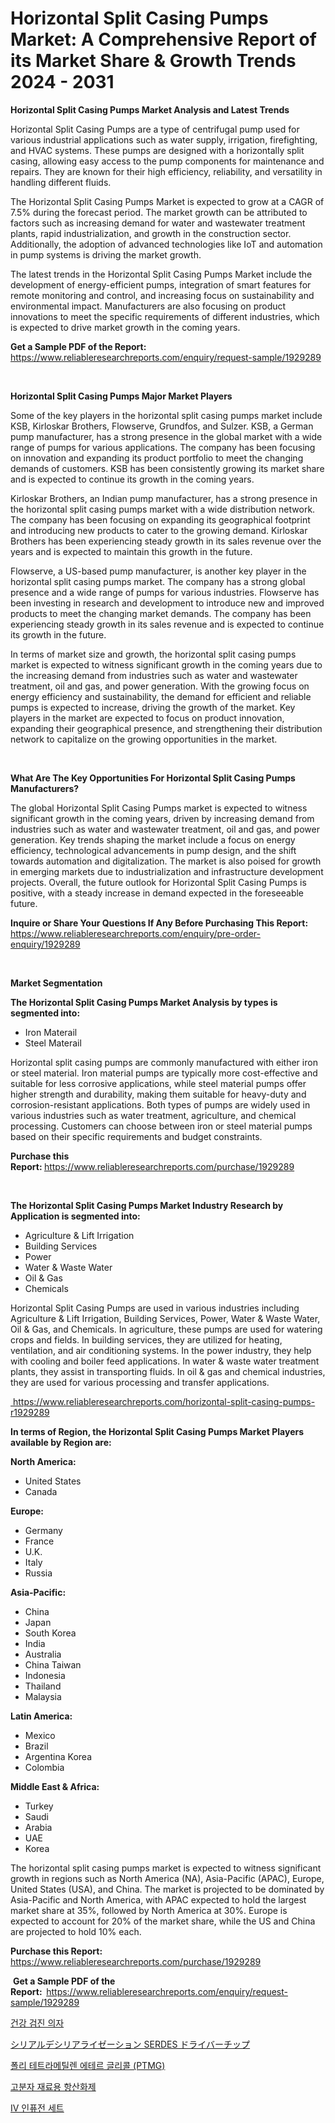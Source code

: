 <p><h1>Horizontal Split Casing Pumps Market: A Comprehensive Report of its Market Share & Growth Trends 2024 - 2031</h1></p><p><strong>Horizontal Split Casing Pumps Market Analysis and Latest Trends</strong></p>
<p><p>Horizontal Split Casing Pumps are a type of centrifugal pump used for various industrial applications such as water supply, irrigation, firefighting, and HVAC systems. These pumps are designed with a horizontally split casing, allowing easy access to the pump components for maintenance and repairs. They are known for their high efficiency, reliability, and versatility in handling different fluids.</p><p>The Horizontal Split Casing Pumps Market is expected to grow at a CAGR of 7.5% during the forecast period. The market growth can be attributed to factors such as increasing demand for water and wastewater treatment plants, rapid industrialization, and growth in the construction sector. Additionally, the adoption of advanced technologies like IoT and automation in pump systems is driving the market growth.</p><p>The latest trends in the Horizontal Split Casing Pumps Market include the development of energy-efficient pumps, integration of smart features for remote monitoring and control, and increasing focus on sustainability and environmental impact. Manufacturers are also focusing on product innovations to meet the specific requirements of different industries, which is expected to drive market growth in the coming years.</p></p>
<p><strong>Get a Sample PDF of the Report:&nbsp;</strong> <a href="https://www.reliableresearchreports.com/enquiry/request-sample/1929289">https://www.reliableresearchreports.com/enquiry/request-sample/1929289</a></p>
<p>&nbsp;</p>
<p><strong>Horizontal Split Casing Pumps Major Market Players</strong></p>
<p><p>Some of the key players in the horizontal split casing pumps market include KSB, Kirloskar Brothers, Flowserve, Grundfos, and Sulzer. KSB, a German pump manufacturer, has a strong presence in the global market with a wide range of pumps for various applications. The company has been focusing on innovation and expanding its product portfolio to meet the changing demands of customers. KSB has been consistently growing its market share and is expected to continue its growth in the coming years.</p><p>Kirloskar Brothers, an Indian pump manufacturer, has a strong presence in the horizontal split casing pumps market with a wide distribution network. The company has been focusing on expanding its geographical footprint and introducing new products to cater to the growing demand. Kirloskar Brothers has been experiencing steady growth in its sales revenue over the years and is expected to maintain this growth in the future.</p><p>Flowserve, a US-based pump manufacturer, is another key player in the horizontal split casing pumps market. The company has a strong global presence and a wide range of pumps for various industries. Flowserve has been investing in research and development to introduce new and improved products to meet the changing market demands. The company has been experiencing steady growth in its sales revenue and is expected to continue its growth in the future.</p><p>In terms of market size and growth, the horizontal split casing pumps market is expected to witness significant growth in the coming years due to the increasing demand from industries such as water and wastewater treatment, oil and gas, and power generation. With the growing focus on energy efficiency and sustainability, the demand for efficient and reliable pumps is expected to increase, driving the growth of the market. Key players in the market are expected to focus on product innovation, expanding their geographical presence, and strengthening their distribution network to capitalize on the growing opportunities in the market.</p></p>
<p>&nbsp;</p>
<p><strong>What Are The Key Opportunities For Horizontal Split Casing Pumps Manufacturers?</strong></p>
<p><p>The global Horizontal Split Casing Pumps market is expected to witness significant growth in the coming years, driven by increasing demand from industries such as water and wastewater treatment, oil and gas, and power generation. Key trends shaping the market include a focus on energy efficiency, technological advancements in pump design, and the shift towards automation and digitalization. The market is also poised for growth in emerging markets due to industrialization and infrastructure development projects. Overall, the future outlook for Horizontal Split Casing Pumps is positive, with a steady increase in demand expected in the foreseeable future.</p></p>
<p><strong>Inquire or Share Your Questions If Any Before Purchasing This Report:</strong> <a href="https://www.reliableresearchreports.com/enquiry/pre-order-enquiry/1929289">https://www.reliableresearchreports.com/enquiry/pre-order-enquiry/1929289</a></p>
<p>&nbsp;</p>
<p><strong>Market Segmentation</strong></p>
<p><strong>The Horizontal Split Casing Pumps Market Analysis by types is segmented into:</strong></p>
<p><ul><li>Iron Materail</li><li>Steel Materail</li></ul></p>
<p><p>Horizontal split casing pumps are commonly manufactured with either iron or steel material. Iron material pumps are typically more cost-effective and suitable for less corrosive applications, while steel material pumps offer higher strength and durability, making them suitable for heavy-duty and corrosion-resistant applications. Both types of pumps are widely used in various industries such as water treatment, agriculture, and chemical processing. Customers can choose between iron or steel material pumps based on their specific requirements and budget constraints.</p></p>
<p><strong>Purchase this Report:&nbsp;</strong><a href="https://www.reliableresearchreports.com/purchase/1929289">https://www.reliableresearchreports.com/purchase/1929289</a></p>
<p>&nbsp;</p>
<p><strong>The Horizontal Split Casing Pumps Market Industry Research by Application is segmented into:</strong></p>
<p><ul><li>Agriculture & Lift Irrigation</li><li>Building Services</li><li>Power</li><li>Water & Waste Water</li><li>Oil & Gas</li><li>Chemicals</li></ul></p>
<p><p>Horizontal Split Casing Pumps are used in various industries including Agriculture & Lift Irrigation, Building Services, Power, Water & Waste Water, Oil & Gas, and Chemicals. In agriculture, these pumps are used for watering crops and fields. In building services, they are utilized for heating, ventilation, and air conditioning systems. In the power industry, they help with cooling and boiler feed applications. In water & waste water treatment plants, they assist in transporting fluids. In oil & gas and chemical industries, they are used for various processing and transfer applications.</p></p>
<p><a href="https://www.reliableresearchreports.com/horizontal-split-casing-pumps-r1929289">&nbsp;https://www.reliableresearchreports.com/horizontal-split-casing-pumps-r1929289</a></p>
<p><strong>In terms of Region, the Horizontal Split Casing Pumps Market Players available by Region are:</strong></p>
<p>
    <p> <strong> North America: </strong>
        <ul>
            <li>United States</li>
            <li>Canada</li>
        </ul>
        </p> 
    <p> <strong> Europe: </strong>
        <ul>
            <li>Germany</li>
            <li>France</li>
            <li>U.K.</li>
            <li>Italy</li>
            <li>Russia</li>
        </ul>
        </p> 
    <p> <strong> Asia-Pacific: </strong>
        <ul>
            <li>China</li>
            <li>Japan</li>
            <li>South Korea</li>
            <li>India</li>
            <li>Australia</li>
            <li>China Taiwan</li>
            <li>Indonesia</li>
            <li>Thailand</li>
            <li>Malaysia</li>
        </ul>
        </p> 
    <p> <strong> Latin America: </strong>
        <ul>
            <li>Mexico</li>
            <li>Brazil</li>
            <li>Argentina Korea</li>
            <li>Colombia</li>
        </ul>
        </p> 
    <p> <strong> Middle East & Africa: </strong>
        <ul>
            <li>Turkey</li>
            <li>Saudi</li>
            <li>Arabia</li>
            <li>UAE</li>
            <li>Korea</li>
        </ul>
    </p>
    </p>
<p><p>The horizontal split casing pumps market is expected to witness significant growth in regions such as North America (NA), Asia-Pacific (APAC), Europe, United States (USA), and China. The market is projected to be dominated by Asia-Pacific and North America, with APAC expected to hold the largest market share at 35%, followed by North America at 30%. Europe is expected to account for 20% of the market share, while the US and China are projected to hold 10% each.</p></p>
<p><strong>Purchase this Report: </strong><a href="https://www.reliableresearchreports.com/purchase/1929289">https://www.reliableresearchreports.com/purchase/1929289</a></p>
<p>&nbsp;<strong>Get a Sample PDF of the Report:&nbsp;&nbsp;</strong><a href="https://www.reliableresearchreports.com/enquiry/request-sample/1929289">https://www.reliableresearchreports.com/enquiry/request-sample/1929289</a></p>
<p><strong></strong></p>
<p><p><a href="https://medium.com/@koleledner/%EA%B8%80%EB%A1%9C%EB%B2%8C-%EC%9D%98%EB%A3%8C-%EC%8B%9C%ED%97%98-%EC%9D%98%EC%9E%90-%EC%8B%9C%EC%9E%A5-%EA%B7%9C%EB%AA%A8-%EB%B0%8F-%EC%A0%90%EC%9C%A0%EC%9C%A8-%EB%B6%84%EC%84%9D-%EC%A0%9C%ED%92%88-%EC%9C%A0%ED%98%95-%EC%9D%91%EC%9A%A9-%EB%B6%84%EC%95%BC-%EC%A7%80%EC%97%AD%EB%B3%84%EB%A1%9C-%EC%98%88%EC%B8%A1-2024-2031-080b556e2d15">건강 검진 의자</a></p><p><a href="https://medium.com/@bertabellesqo9u/%E3%82%B0%E3%83%AD%E3%83%BC%E3%83%90%E3%83%AB-%E3%82%B7%E3%83%AA%E3%82%A2%E3%83%AB%E3%83%87%E3%82%B7%E3%83%AA%E3%82%A2%E3%83%A9%E3%82%A4%E3%82%BC%E3%83%BC%E3%82%B7%E3%83%A7%E3%83%B3-serdes-%E3%83%89%E3%83%A9%E3%82%A4%E3%83%90%E3%83%BC%E3%83%81%E3%83%83%E3%83%97%E7%94%A3%E6%A5%AD-%E3%82%BF%E3%82%A4%E3%83%97-%E3%82%A2%E3%83%97%E3%83%AA%E3%82%B1%E3%83%BC%E3%82%B7%E3%83%A7%E3%83%B3-%E5%B8%82%E5%A0%B4%E3%83%97%E3%83%AC%E3%83%BC%E3%83%A4%E3%83%BC-%E5%9C%B0%E5%9F%9F%E5%88%A5%E6%88%90%E9%95%B7%E5%88%86%E6%9E%90-%E3%81%8A%E3%82%88%E3%81%B3%E5%B0%86%E6%9D%A5%E3%82%B7%E3%83%8A%E3%83%AA%E3%82%AA-2024%E5%B9%B4-2031%E5%B9%B4-b08cd833716c">シリアルデシリアライゼーション SERDES ドライバーチップ</a></p><p><a href="https://github.com/TrevorKruvalis5678/Market-Research-Report-List-2/blob/main/8586497118172.md">폴리 테트라메틸렌 에테르 글리콜 (PTMG)</a></p><p><a href="https://github.com/lzuwsfreyoq70/Market-Research-Report-List-2/blob/main/1425976118171.md">고분자 재료용 항산화제</a></p><p><a href="https://medium.com/@ayeunajepe_51784/iv-%EC%A3%BC%EC%9E%85-%EC%84%B8%ED%8A%B8-%EC%8B%9C%EC%9E%A5%EC%9D%98-%EB%96%A0%EC%98%A4%EB%A5%B4%EB%8A%94-%ED%8A%B8%EB%A0%8C%EB%93%9C%EC%99%80-2024%EB%85%84%EB%B6%80%ED%84%B0-2031%EB%85%84%EA%B9%8C%EC%A7%80%EC%9D%98-%EB%AF%B8%EB%9E%98-%EC%A0%84%EB%A7%9D-5ce68e99e274">IV 인퓨전 세트</a></p></p>